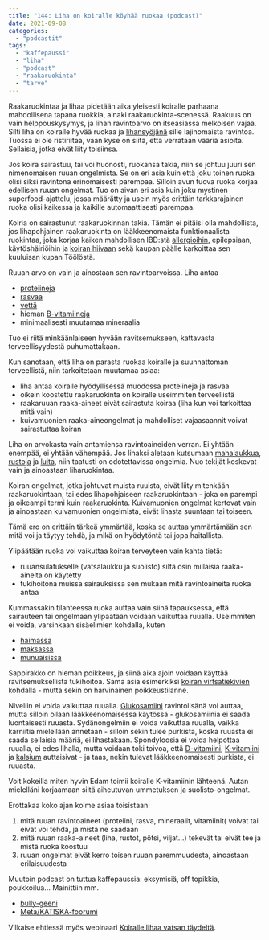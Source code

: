 ```yaml
---
title: "144: Liha on koiralle köyhää ruokaa (podcast)"
date: 2021-09-08
categories: 
  - "podcastit"
tags: 
  - "kaffepaussi"
  - "liha"
  - "podcast"
  - "raakaruokinta"
  - "tarve"
---
```


Raakaruokintaa ja lihaa pidetään aika yleisesti koiralle parhaana mahdollisena tapana ruokkia, ainaki raakaruokinta-scenessä. Raakuus on vain helppouskysymys, ja lihan ravintoarvo on itseasiassa melkoisen vajaa. Silti liha on koiralle hyvää ruokaa ja [lihansyöjänä](https://www.katiska.eu/tieto/koira-syominen-yleinen/koira-on-lihansyoja/) sille lajinomaista ravintoa. Tuossa ei ole ristiriitaa, vaan kyse on siitä, että verrataan vääriä asioita. Sellaisia, jotka eivät liity toisiinsa.

<!--more-->

Jos koira sairastuu, tai voi huonosti, ruokansa takia, niin se johtuu juuri sen nimenomaisen ruuan ongelmista. Se on eri asia kuin että joku toinen ruoka olisi siksi ravintona erinomaisesti parempaa. Silloin avun tuova ruoka korjaa edellisen ruuan ongelmat. Tuo on aivan eri asia kuin joku mystinen superfood-ajattelu, jossa määrätty ja usein myös erittäin tarkkarajainen ruoka olisi kaikessa ja kaikille automaattisesti parempaa.

Koiria on sairastunut raakaruokinnan takia. Tämän ei pitäisi olla mahdollista, jos lihapohjainen raakaruokinta on lääkkeenomaista funktionaalista ruokintaa, joka korjaa kaiken mahdollisen IBD:stä [allergioihin](https://www.katiska.eu/tieto/koiran-allergia-hiiva-iho/koiran-allergia-pahkinankuoressa/), epilepsiaan, käytöshäiriöihin ja [koiran hiivaan](https://www.katiska.eu/tieto/koira-sairaus-elimet/onko-koiran-hiiva-ikuinen-riesa/) sekä kaupan päälle karkoittaa sen kuuluisan kupan Töölöstä.

Ruuan arvo on vain ja ainostaan sen ravintoarvoissa. Liha antaa

- [proteiineja](https://www.katiska.eu/tieto/ravitsemus/koiralle-riittavasti-proteiinia/)
- [rasvaa](https://www.katiska.eu/tieto/rasvat/rasva-ruokinnassa/)
- [vettä](https://www.katiska.eu/tieto/koira-sisaelimisto/nestetasapaino/)
- hieman [B-vitamiineja](https://www.katiska.eu/tieto/b-vitamiinit/b-vitamiinit-lyhyesti/)
- minimaalisesti muutamaa mineraalia

Tuo ei riitä minkäänlaiseen hyvään ravitsemukseen, kattavasta terveellisyydestä puhumattakaan.

Kun sanotaan, että liha on parasta ruokaa koiralle ja suunnattoman terveellistä, niin tarkoitetaan muutamaa asiaa:

- liha antaa koiralle hyödyllisessä muodossa proteiineja ja rasvaa
- oikein koostettu raakaruokinta on koiralle useimmiten terveellistä
- raakaruuan raaka-aineet eivät sairastuta koiraa (liha kun voi tarkoittaa mitä vain)
- kuivamuonien raaka-aineongelmat ja mahdolliset vajaasaannit voivat sairastuttaa koiran

Liha on arvokasta vain antamiensa ravintoaineiden verran. Ei yhtään enempää, ei yhtään vähempää. Jos lihaksi aletaan kutsumaan [mahalaukkua](https://www.katiska.eu/tieto/koira-raakaruokinta-raaka-aineet/naudanmaha/), [rustoja](https://www.katiska.eu/tieto/koira-raakaruokinta-raaka-aineet/sidekudos-kollageeni-ja-gelatiini/) ja [luita](https://www.katiska.eu/tieto/koira-raakaruokinta-raaka-aineet/koira-ja-luut/), niin taatusti on odotettavissa ongelmia. Nuo tekijät koskevat vain ja ainoastaan liharuokintaa.

Koiran ongelmat, jotka johtuvat muista ruuista, eivät liity mitenkään raakaruokintaan, tai edes lihapohjaiseen raakaruokintaan - joka on parempi ja oikeampi termi kuin raakaruokinta. Kuivamuonien ongelmat kertovat vain ja ainoastaan kuivamuonien ongelmista, eivät lihasta suuntaan tai toiseen.

Tämä ero on erittäin tärkeä ymmärtää, koska se auttaa ymmärtämään sen mitä voi ja täytyy tehdä, ja mikä on hyödytöntä tai jopa haitallista.

Ylipäätään ruoka voi vaikuttaa koiran terveyteen vain kahta tietä:

- ruuansulatukselle (vatsalaukku ja suolisto) siltä osin millaisia raaka-aineita on käytetty
- tukihoitona muissa sairauksissa sen mukaan mitä ravintoaineita ruoka antaa

Kummassakin tilanteessa ruoka auttaa vain siinä tapauksessa, että sairauteen tai ongelmaan ylipäätään voidaan vaikuttaa ruualla. Useimmiten ei voida, varsinkaan sisäelimien kohdalla, kuten 

- [haimassa](https://www.katiska.eu/tieto/koira-sairaus-elimet/haima-ja-rasva/)
- [maksassa](https://www.katiska.eu/tieto/podcastit-vlog/125-koiran-maksaruoka/)
- [munuaisissa](https://www.katiska.eu/tieto/podcastit-vlog/128-koiran-munuaisruokinta/)

Sappirakko on hieman poikkeus, ja siinä aika ajoin voidaan käyttää ravitsemuksellista tukihoitoa. Sama asia esimerkiksi [koiran virtsatiekivien](https://www.katiska.eu/tieto/koira-sairaus-elimet/koiran-virtsatiekivet/) kohdalla - mutta sekin on harvinainen poikkeustilanne.

Niveliin ei voida vaikuttaa ruualla. [Glukosamiini](https://www.katiska.eu/tieto/koira-nivelet/glukosamiini-koiralle/) ravintolisänä voi auttaa, mutta silloin ollaan lääkkeenomaisessa käytössä - glukosamiinia ei saada luontaisesti ruuasta. Sydänongelmiin ei voida vaikuttaa ruualla, vaikka karniitia mielellään annetaan - silloin sekin tulee purkista, koska ruuasta ei saada sellaisia määriä, ei lihastakaan. Spondyloosia ei voida helpottaa ruualla, ei edes lihalla, mutta voidaan toki toivoa, että [D-vitamiini](https://www.katiska.eu/tieto/koira-tarve-vitamiini/d-vitamiini-koiralle/), [K-vitamiini](https://www.katiska.eu/tieto/koira-tarve-vitamiini/k-vitamiini/) ja [kalsium](https://www.katiska.eu/tieto/koira-tarve-mineraali/koira-ja-kalsium/) auttaisivat - ja taas, nekin tulevat lääkkeenomaisesti purkista, ei ruuasta.

Voit kokeilla miten hyvin Edam toimii koiralle K-vitamiinin lähteenä. Autan mielelläni korjaamaan siitä aiheutuvan ummetuksen ja suolisto-ongelmat.

Erottakaa koko ajan kolme asiaa toisistaan:

1. mitä ruuan ravintoaineet (proteiini, rasva, mineraalit, vitamiinit( voivat tai eivät voi tehdä, ja mistä ne saadaan
2. mitä ruuan raaka-aineet (liha, rustot, pötsi, viljat...) tekevät tai eivät tee ja mistä ruoka koostuu
3. ruuan ongelmat eivät kerro toisen ruuan paremmuudesta, ainoastaan erilaisuudesta

Muutoin podcast on tuttua kaffepaussia: eksymisiä, off topikkia, poukkoilua... Mainittiin mm.

- [bully-geeni](https://www.katiska.eu/tieto/kasvatus-ja-perima/geeneilla-nopeutta/)
- [Meta/KATISKA-foorumi](https://foorumi.katiska.eu/)

Vilkaise ehtiessä myös webinaari [Koiralle lihaa vatsan täydeltä](https://www.katiska.eu/tieto/koira-ruokinta-liha/koiralle-lihaa-vatsan-taydelta/).
